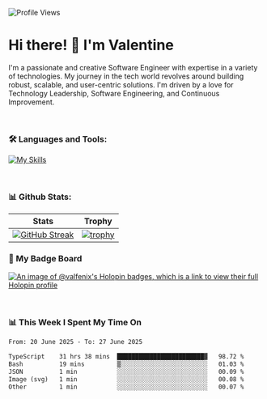 
    
![Profile Views](https://komarev.com/ghpvc/?username=theodogwutech&color=blue)

# Hi there! 👋 I'm Valentine 
I'm a passionate and creative Software Engineer with expertise in a variety of technologies. My journey in the tech world revolves around building robust, scalable, and user-centric solutions. I'm driven by a love for Technology Leadership, Software Engineering, and Continuous Improvement.

<br />



### 🛠 Languages and Tools:

[![My Skills](https://skillicons.dev/icons?i=nodejs,js,nestjs,nextjs,react,vuejs,nuxtjs,express,tailwind,styledcomponents,materialui,mongodb,sequelize,mysql,postgres,pinia,redux,vite,html,css,pug,aws,prisma,bitbucket,bootstrap,emotion,git,gitlab,go,heroku,jest,netlify,nginx,npm,postman,rabbitmq,redis,supabase,svg,github,ts,ubuntu,vercel,vscode,yarn,powershell&perline=15)](https://skillicons.dev)

<br />

### 📊 Github Stats:

| Stats            | Trophy               |
|-----------------------|-------------------|
| [![GitHub Streak](https://streak-stats.demolab.com?user=theodogwutech&theme=great-gatsby&hide_border=true&border_radius=9.9)](https://git.io/streak-stats) | [![trophy](https://github-profile-trophy.vercel.app/?username=theodogwutech&theme=darkhub&column=7)](https://github.com/ryo-ma/github-profile-trophy) |

### 🥇 My Badge Board
[![An image of @valfenix's Holopin badges, which is a link to view their full Holopin profile](https://holopin.me/valfenix)](https://holopin.io/@valfenix)

<br />

### 📊 This Week I Spent My Time On
<!--START_SECTION:waka-->

```txt
From: 20 June 2025 - To: 27 June 2025

TypeScript    31 hrs 38 mins  ████████████████████████▓   98.72 %
Bash          19 mins         ▒░░░░░░░░░░░░░░░░░░░░░░░░   01.03 %
JSON          1 min           ░░░░░░░░░░░░░░░░░░░░░░░░░   00.09 %
Image (svg)   1 min           ░░░░░░░░░░░░░░░░░░░░░░░░░   00.08 %
Other         1 min           ░░░░░░░░░░░░░░░░░░░░░░░░░   00.07 %
```

<!--END_SECTION:waka-->




